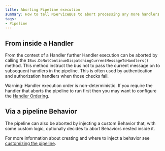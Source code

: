 ```yaml
---
title: Aborting Pipeline execution
summary: How to tell NServiceBus to abort processing any more handlers in the pipeline 
tags:
- Pipeline
---
```


## From inside a Handler

From the context of a Handler further Handler execution can be aborted by calling the `IBus.DoNotContinueDispatchingCurrentMessageToHandlers()` method. This method instruct the bus not to pass the current message on to subsequent handlers in the pipeline. This is often used by authentication and authorization handlers when those checks fail.

<!-- import AbortHandler-->

Warning: Handler execution order is non-deterministic. If you require the handler that aborts the pipeline to run first then you may want to configure the [Handler Ordering](/nservicebus/handlers/handler-ordering.md).

## Via a pipeline Behavior

The pipeline can also be aborted by injecting a custom Behavior that, with some custom logic, optionally decides to abort Behaviors nested inside it.

<!-- import AbortPipelineWithBehavior-->

For more information about creating and where to inject a behavior see [customizing the pipeline](/nservicebus/pipeline/customizing.md).
